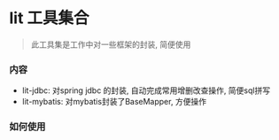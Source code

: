 # lit 工具集合

> 此工具集是工作中对一些框架的封装, 简便使用

### 内容

- lit-jdbc: 对spring jdbc 的封装, 自动完成常用增删改查操作, 简便sql拼写
- lit-mybatis: 对mybatis封装了BaseMapper, 方便操作

### 如何使用





